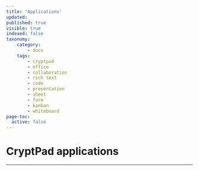```yaml
---
title: 'Applications'
updated:
published: true
visible: true
indexed: false
taxonomy:
    category:
        - docs
    tags:
        - cryptpad
        - office
        - collaboration
        - rich text
        - code
        - presentation
        - sheet
        - form
        - kanban
        - whiteboard
page-toc:
  active: false
---
```


# CryptPad applications

---

